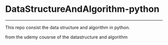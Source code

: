 # DataStructureAndAlgorithm-python
---
This repo consist the data structure and algorithm  in python.

from the udemy cousrse of the datastructure and algorithm 


